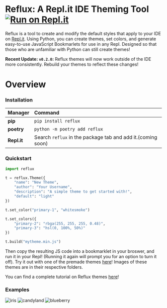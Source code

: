 # Reflux: A Repl.it IDE Theming Tool [![Run on Repl.it](https://repl.it/badge/github/frissyn/Reflux)](https://repl.it/github/frissyn/Reflux)

Reflux is a tool to create and modify the default styles that apply to your IDE on [Repl.it](https://repl.it/). Using Python, you can create themes, set colors, and generate easy-to-use JavaScript Bookmarlets for use in any Repl. Designed so that those who are unfamiliar with Python can still create themes!

**Recent Update: `v0.2.0`:**
Reflux themes will now work outside of the IDE more consistently. Rebuild your themes to reflect these changes!

# Overview

### Installation

|Manager          |Command                                       |
|:----------------|:---------------------------------------------|
|**pip**          |`pip install reflux`                          |
|**poetry**       |`python -m poetry add reflux`                 |
|**Repl.it**      |Search `reflux` in the package tab and add it.(coming soon)|

### Quickstart

```python
import reflux

t = reflux.Theme({
    "name": "New Theme",
    "author": "Your Username",
    "description": "A simple theme to get started with!",
    "default": "light"
})

t.set_color("primary-1", "whitesmoke")

t.set_colors({
    "primary-2": "rbga(255, 255, 255, 0.48)",
    "primary-3": "hsl(0, 100%, 50%)"
})

t.build("mytheme.min.js")
```

Then copy the resulting JS code into a bookmarklet in your broswer, and run it in your Repl! (Running it again will prompt you for an option to turn it off). Try it out with one of the premade themes [here](https://github.com/frissyn/Reflux/tree/master/themes)! Images of these themes are in their respective folders.

You can find a complete tutorial on Reflux themes [here](https://repl.it/talk/x/x/118029)!

### Examples

![iris](https://storage.googleapis.com/replit/images/1611845083584_d6428aecacbdab9478764c700f76a665.png)
![candyland](https://storage.googleapis.com/replit/images/1611845281908_6869f49b3d2a3722fbb766c96aeae0cc.png)
![blueberry](https://storage.googleapis.com/replit/images/1611845384713_7d7bc415e3615439edbcd1fce6576054.png)
